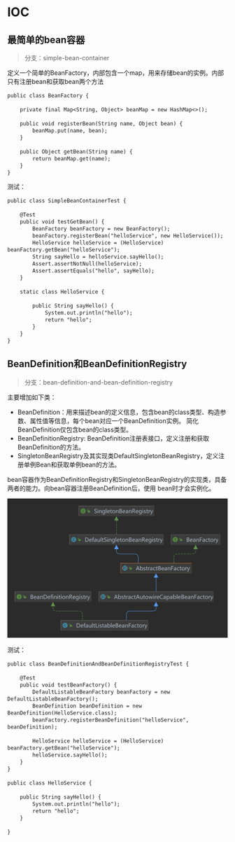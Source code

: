  # IOC
 ## 最简单的bean容器
 > 分支：simple-bean-container

定义一个简单的BeanFactory，内部包含一个map，用来存储bean的实例。内部只有注册bean和获取bean两个方法
```
public class BeanFactory {

    private final Map<String, Object> beanMap = new HashMap<>();

    public void registerBean(String name, Object bean) {
        beanMap.put(name, bean);
    }

    public Object getBean(String name) {
        return beanMap.get(name);
    }
}
```

测试：
```
public class SimpleBeanContainerTest {

    @Test
    public void testGetBean() {
        BeanFactory beanFactory = new BeanFactory();
        beanFactory.registerBean("helloService", new HelloService());
        HelloService helloService = (HelloService) beanFactory.getBean("helloService");
        String sayHello = helloService.sayHello();
        Assert.assertNotNull(helloService);
        Assert.assertEquals("hello", sayHello);
    }

    static class HelloService {

        public String sayHello() {
            System.out.println("hello");
            return "hello";
        }
    }
}
```



## BeanDefinition和BeanDefinitionRegistry
> 分支：bean-definition-and-bean-definition-registry

主要增加如下类：
- BeanDefinition：用来描述bean的定义信息，包含bean的class类型、构造参数、属性值等信息，每个bean对应一个BeanDefinition实例。
简化BeanDefinition仅包含bean的class类型。
- BeanDefinitionRegistry: BeanDefinition注册表接口，定义注册和获取BeanDefinition的方法。
- SingletonBeanRegistry及其实现类DefaultSingletonBeanRegistry，定义注册单例Bean和获取单例bean的方法。

bean容器作为BeanDefinitionRegistry和SingletonBeanRegistry的实现类，具备两者的能力。向bean容器注册BeanDefinition后，使用
bean时才会实例化。

![](./assets/bean-definition-and-bean-definition-registry.png)

测试：
```
public class BeanDefinitionAndBeanDefinitionRegistryTest {

    @Test
    public void testBeanFactory() {
        DefaultListableBeanFactory beanFactory = new DefaultListableBeanFactory();
        BeanDefinition beanDefinition = new BeanDefinition(HelloService.class);
        beanFactory.registerBeanDefinition("helloService", beanDefinition);

        HelloService helloService = (HelloService) beanFactory.getBean("helloService");
        helloService.sayHello();
    }
}

public class HelloService {

    public String sayHello() {
        System.out.println("hello");
        return "hello";
    }

}

```